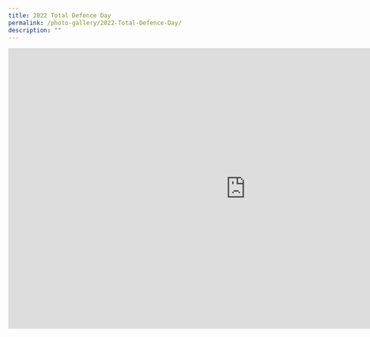 ```yaml
---
title: 2022 Total Defence Day
permalink: /photo-gallery/2022-Total-Defence-Day/
description: ""
---
```

<iframe allowfullscreen="true" height="569" width="960" frameborder="0" src="https://docs.google.com/presentation/d/e/2PACX-1vREKeVDkTLReH29a8lOPS4mmX58Uw3siHdPeeoc8a2BSyJqpS6T_0wfO_-rpnYcieShppk3A7VKGIGq/embed?start=true&amp;loop=true&amp;delayms=5000"></iframe>